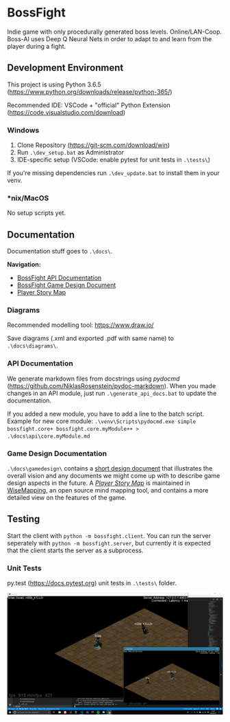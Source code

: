# BossFight

Indie game with only procedurally generated boss levels. Online/LAN-Coop. Boss-AI uses Deep Q Neural Nets in order to adapt to and learn from the player during a fight.

## Development Environment 

This project is using Python 3.6.5 (https://www.python.org/downloads/release/python-365/)

Recommended IDE: VSCode + "official" Python Extension (https://code.visualstudio.com/download)

### Windows

1. Clone Repository (https://git-scm.com/download/win)
1. Run `.\dev_setup.bat` as Administrator
1. IDE-specific setup (VSCode: enable pytest for unit tests in `.\tests\`)

If you're missing dependencies run `.\dev_update.bat` to install them in your venv.

### \*nix/MacOS

No setup scripts yet.

## Documentation

Documentation stuff goes to `.\docs\`.

**Navigation:**
- [BossFight API Documentation](./docs/api/overview.md)
- [BossFight Game Design Document](./docs/gamedesign/designdocument.md)
- [Player Story Map](https://app.wisemapping.com/c/maps/747726/public)

### Diagrams

Recommended modelling tool: https://www.draw.io/

Save diagrams (.xml and exported .pdf with same name) to `.\docs\diagrams\`.

### API Documentation

We generate markdown files from docstrings using *pydocmd* (https://github.com/NiklasRosenstein/pydoc-markdown).
When you made changes in an API module, just run `.\generate_api_docs.bat` to update the documentation.

If you added a new module, you have to add a line to the batch script. Example for new core module:
`.\venv\Scripts\pydocmd.exe simple bossfight.core+ bossfight.core.myModule++ > .\docs\api\core.myModule.md`

### Game Design Documentation

`.\docs\gamedesign\` contains a [short design document](./docs/gamedesign/designdocument.md) that illustrates the overall vision and any documents we might come up with to describe game design aspects in the future. A [*Player Story Map*](https://app.wisemapping.com/c/maps/747726/edit) is maintained in [WiseMapping](https://app.wisemapping.com), an open source mind mapping tool, and contains a more detailed view on the features of the game.

## Testing

Start the client with `python -m bossfight.client`.
You can run the server seperately with `python -m bossfight.server`, but currently it is expected that the client starts the server as a subprocess.

### Unit Tests

py.test (https://docs.pytest.org) unit tests in `.\tests\` folder.

![Screenshot](/screenshot.png)

